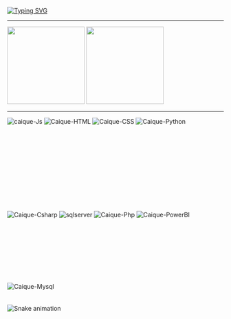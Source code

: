 
[![Typing SVG](https://readme-typing-svg.demolab.com?font=Impact&size=31&pause=1000&color=9100F7&vCenter=true&multiline=true&width=550&height=200&lines=+Welcome+to+the+my+profile;I'm+Caique+data+analyst)](https://git.io/typing-svg)


  <hr>



<div display="flex">

<img height="180em"  display="flex" src="https://github-readme-stats.vercel.app/api?username=httpscaique&show_icons=true&theme=dark&includ_all_commits=true&count_private=true" alt="">

<img height="180em" display="flex" src="https://github-readme-stats.vercel.app/api/top-langs/?username=httpscaique&layout=compact&langs_count=16&theme=dark" alt="">
</div>
<hr>
<div align="center style="display: flex; justify-content: space-between;">
    <img align="coluns" style="padding-bottom: 100px;" alt="caique-Js" src="https://img.shields.io/badge/JavaScript-323330?style=for-the-badge&logo=javascript&logoColor=F7DF1E">
    <img align="coluns"  style="margin-bottom: 100px;" alt="Caique-HTML" src="https://img.shields.io/badge/HTML5-E34F26?style=for-the-badge&logo=html5&logoColor=white">
    <img align="coluns"  style="margin-bottom: 100px;" alt="Caique-CSS" src="https://img.shields.io/badge/CSS3-1572B6?style=for-the-badge&logo=css3&logoColor=white">
    <img align="coluns"  style="margin-bottom: 20px;" alt="Caique-Python" src="https://img.shields.io/badge/Python-FFD43B?style=for-the-badge&logo=python&logoColor=blue">
    <img align="coluns"  style="margin-bottom: 20px;" alt="Caique-Csharp" src="https://img.shields.io/badge/C%23-005eff?style=for-the-badge&logo=c-sharp&logoColor=white">
    <img align="coluns"  style="margin-bottom: 50px;" alt="sqlserver" src="https://img.shields.io/badge/Microsoft_SQL_Server-CC2927?style=for-the-badge&logo=microsoft-sql-server&logoColor=white">
    <img align="coluns"  style="margin-bottom: 20px;" alt="Caique-Php" src="https://img.shields.io/badge/PHP-777BB4?style=for-the-badge&logo=php&logoColor=white">
    <img align="coluns"  style="margin-bottom: 20px; margin-top: 100px;" alt="Caique-PowerBI" src="https://img.shields.io/badge/PowerBI-F2C811?style=for-the-badge&logo=Power%20BI&logoColor=black">
    <img align="coluns"  style="margin-bottom: 20px; margin-top: 100px;" alt="Caique-Mysql" src="https://img.shields.io/badge/MySQL-005C84?style=for-the-badge&logo=mysql&logoColor=white">
</div>

  
<div ">

  ![Snake animation](https://github.com/danielbped/danielbped/blob/output/github-contribution-grid-snake.svg)
  
</div>

